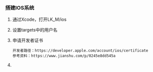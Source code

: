 ### 搭建IOS系统
1. 通过Xcode，打开LK_M/ios

2. 设置targets中的用户名
3. 申请开发者证书
    ```
    开发者路径：https://developer.apple.com/account/ios/certificate
    参考资料：https://www.jianshu.com/p/0245e8dd545a
    ```
4. 

